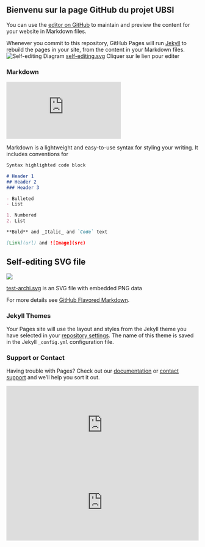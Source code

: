 ## Bienvenu sur la page GitHub du projet UBSI

You can use the [editor on GitHub](https://github.com/maxoulolZero/maxoulolZero.github.io/edit/main/README.md) to maintain and preview the content for your website in Markdown files.

Whenever you commit to this repository, GitHub Pages will run [Jekyll](https://jekyllrb.com/) to rebuild the pages in your site, from the content in your Markdown files.
![Self-editing Diagram](http://maxoulolZero.github.io/test2.svg)
<a href="http://maxoulolZero.github.io/test2.svg" target="_blank">self-editing.svg</a> Cliquer sur le lien pour editer
### Markdown

![Self-editing Diagram html](http://maxoulolZero.github.io/diagram.html)

Markdown is a lightweight and easy-to-use syntax for styling your writing. It includes conventions for

```markdown
Syntax highlighted code block

# Header 1
## Header 2
### Header 3

- Bulleted
- List

1. Numbered
2. List

**Bold** and _Italic_ and `Code` text

[Link](url) and ![Image](src)
```
## Self-editing SVG file

![](http://maxoulolZero.github.io/test-archi.svg)

<a href="http://maxoulolZero.github.io/test-archi.svg" target="_blank">test-archi.svg</a> is an SVG file with embedded PNG data 


For more details see [GitHub Flavored Markdown](https://guides.github.com/features/mastering-markdown/).

### Jekyll Themes

Your Pages site will use the layout and styles from the Jekyll theme you have selected in your [repository settings](https://github.com/maxoulolZero/maxoulolZero.github.io/settings). The name of this theme is saved in the Jekyll `_config.yml` configuration file.

### Support or Contact

Having trouble with Pages? Check out our [documentation](https://docs.github.com/categories/github-pages-basics/) or [contact support](https://support.github.com/contact) and we’ll help you sort it out.

<iframe frameborder="0" style="width:100%;height:203px;" src="https://viewer.diagrams.net/?target=blank&highlight=0000ff&edit=_blank&layers=1&nav=1&title=testgithub#RrVRbS8MwFP41fRTaxN0e7TYVUZANEX3LlthG0pySpuu2X%2B%2Fpmt7sBg6EPpx855rvO6lH58n%2BwbA0fgEulEd8vvfowiMkuCXEKz%2BfHypkQkcVEBnJXVALrOVRONB3aC65yHqBFkBZmfbBLWgttraHMWOg6Id9gep3TVkkBsB6y9QQfZfcxhU6JZMWfxQyiuvOwXhWeRJWB7ubZDHjUHQguvTo3ADYykr2c6FK8mpeqrz7C95mMCO0%2FUvCZzguXt%2BKQK3SSbCG54%2FVE9y4KjumcnfhOWjLpBbGTW0PNRVZIRPFNJ5ClyWMFfuL4wTNJXE7BCTCmgOGuIRGYbcYQc1T0dJMfIfFHYobkDlpo6Z2026Fq8B0hJNf1W92rh3td2PKCqOZFSHkmmddytHo3LSFTkJcIQoZiOKRscJ5Qi53aEaluQH9DbmpPdio4xxohzqVeGwTnGQRoMmUjDTaW9QLxaZhqabExb9zjkRyXqaHRmTyyDanUj6eU5DantgYhd5oUdbKLWTV0w3%2BaTvoL7WmQ7XGZ5fj8m70ZGo1wWP7CCsJ218ZXf4A"></iframe>


<iframe frameborder="0" style="width:100%;height:203px;" src="https://viewer.diagrams.net/?highlight=0000ff&edit=_blank&layers=1&nav=1&title=testgithub#RrVRbS8MwFP41fRTaxN0e7TYVUZANEX3LlthG0pySpuu2X%2B%2Fpmt7sBg6EPpx855rvO6lH58n%2BwbA0fgEulEd8vvfowiMkuCXEKz%2BfHypkQkcVEBnJXVALrOVRONB3aC65yHqBFkBZmfbBLWgttraHMWOg6Id9gep3TVkkBsB6y9QQfZfcxhU6JZMWfxQyiuvOwXhWeRJWB7ubZDHjUHQguvTo3ADYykr2c6FK8mpeqrz7C95mMCO0%2FUvCZzguXt%2BKQK3SSbCG54%2FVE9y4KjumcnfhOWjLpBbGTW0PNRVZIRPFNJ5ClyWMFfuL4wTNJXE7BCTCmgOGuIRGYbcYQc1T0dJMfIfFHYobkDlpo6Z2026Fq8B0hJNf1W92rh3td2PKCqOZFSHkmmddytHo3LSFTkJcIQoZiOKRscJ5Qi53aEaluQH9DbmpPdio4xxohzqVeGwTnGQRoMmUjDTaW9QLxaZhqabExb9zjkRyXqaHRmTyyDanUj6eU5DantgYhd5oUdbKLWTV0w3%2BaTvoL7WmQ7XGZ5fj8m70ZGo1wWP7CCsJ218ZXf4A"></iframe>
